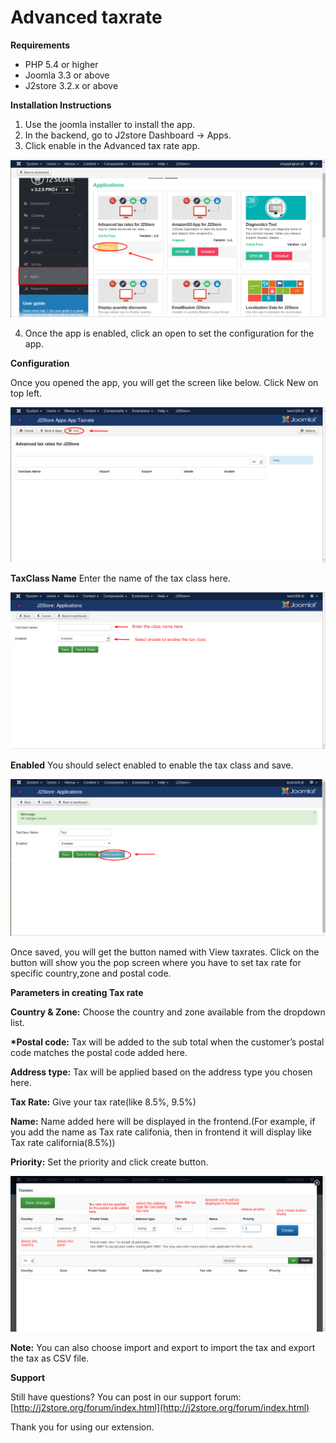 # Advanced taxrate

**Requirements**

* PHP 5.4 or higher
* Joomla 3.3 or above
* J2store 3.2.x or above

**Installation Instructions**

1. Use the joomla installer to install the app.
2. In the backend, go to J2store Dashboard -&gt; Apps.
3. Click enable in the Advanced tax rate app.

![atv01](https://raw.githubusercontent.com/j2store/doc-images/master/apps/Advanced%20tax%20rate/advancetax_01.png)

4. Once the app is enabled, click an open to set the configuration for the app.

**Configuration**

Once you opened the app, you will get the screen like below. Click New on top left.

![atv02](https://raw.githubusercontent.com/j2store/doc-images/master/apps/Advanced%20tax%20rate/advancetax_02.png)

**TaxClass Name** Enter the name of the tax class here.

![atv03](https://raw.githubusercontent.com/j2store/doc-images/master/apps/Advanced%20tax%20rate/advancetax_03.png)

**Enabled** You should select enabled to enable the tax class and save.

![atv04](https://raw.githubusercontent.com/j2store/doc-images/master/apps/Advanced%20tax%20rate/advancetax_04.png)

Once saved, you will get the button named with View taxrates. Click on the button will show you the pop screen where you have to set tax rate for specific country,zone and postal code.

**Parameters in creating Tax rate**

**Country & Zone:** Choose the country and zone available from the dropdown list.

**\*Postal code:** Tax will be added to the sub total when the customer’s postal code matches the postal code added here.

**Address type:** Tax will be applied based on the address type you chosen here.

**Tax Rate:** Give your tax rate\(like 8.5%, 9.5%\)

**Name:** Name added here will be displayed in the frontend.\(For example, if you add the name as Tax rate califonia, then in frontend it will display like Tax rate california\(8.5%\)\)

**Priority:** Set the priority and click create button.

![atv05](https://raw.githubusercontent.com/j2store/doc-images/master/apps/Advanced%20tax%20rate/advancetax_05.png)

**Note:** You can also choose import and export to import the tax and export the tax as CSV file.

**Support**

Still have questions? You can post in our support forum: [http://j2store.org/forum/index.html](http://j2store.org/forum/index.html)

Thank you for using our extension.

